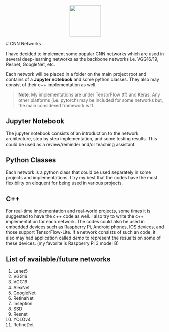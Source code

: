 <p align="center"><a href="https://www.tensorflow.org"><img width=100 src="https://upload.wikimedia.org/wikipedia/commons/thumb/2/2d/Tensorflow_logo.svg/1200px-Tensorflow_logo.svg.png"/></a></p>
# CNN Networks

I have decided to implement some popular CNN networks which are used in several deep-learning networks as the backbone networks i.e. VGG16/19, Resnet, GoogleNet, etc.

Each network will be placed in a folder on the main project root and contains of a **Jupyter notebook** and some python classes. They also may consist of their c++ implementation as well.

> **Note**: My implementations are under TensorFlow (tf) and Keras. Any other platforms (i.e. pytorch) may be included for some networks but, the main considered framework is tf.

## Jupyter Notebook

The jupyter notebook consists of an introduction to the network architecture, step by step implementation, and some testing results. This could be used as a review/reminder and/or teaching assistant.

## Python Classes

Each network is a python class that could be used separately in some projects and implementations. I try my best that the codes have the most flexibility on eloquent for being used in various projects.

## C++

For real-time implementation and real-world projects, some times it is suggested to have the c++ code as well. I also try to write the c++ implementation for each network. The codes could also be used in embedded devices such as Raspberry Pi, Android phones, IOS devices, and those support TensorFlow-Lite.
If a network consists of such an code, it also may had application called _demo_ to represent the resualts on some of these devices. (my favorite is Raspberry Pi 3 model B)

## List of available/future networks

1. Lenet5
2. VGG16
3. VGG19
4. AlexNet
5. GoogleNet
6. RetinaNet
7. Inseption
8. SSD
9. Resnet
10. YOLOv4
11. RefineDet
